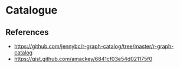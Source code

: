 # Catalogue

## References

- https://github.com/jennybc/r-graph-catalog/tree/master/r-graph-catalog
- https://gist.github.com/amackey/6841cf03e54d021175f0